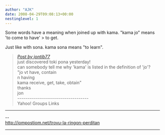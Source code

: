 ```yaml
---
author: "AJK"
date: 2008-04-29T09:08:13+00:00
nestinglevel: 1
---
```

Some words have a meaning when joined up with kama. "kama jo" means  
'to come to have' > to get.  
  
Just like with sona. kama sona means "to learn".  

> [_Post by jontib77_](/eSWdwse4/query-about-word-list#post1)  
> just discovered toki pona yesterday!  
> can somebody tell me why 'kama' is listed in the definition of 'jo'?  
> "jo vt have, contain  
> n having  
> kama receive, get, take, obtain"  
> thanks  
> jon  
> \------------------------------------  
> Yahoo! Groups Links  
> 

***

\--  
http://iompostiom.net/trovu-la-ringon-perditan  


***